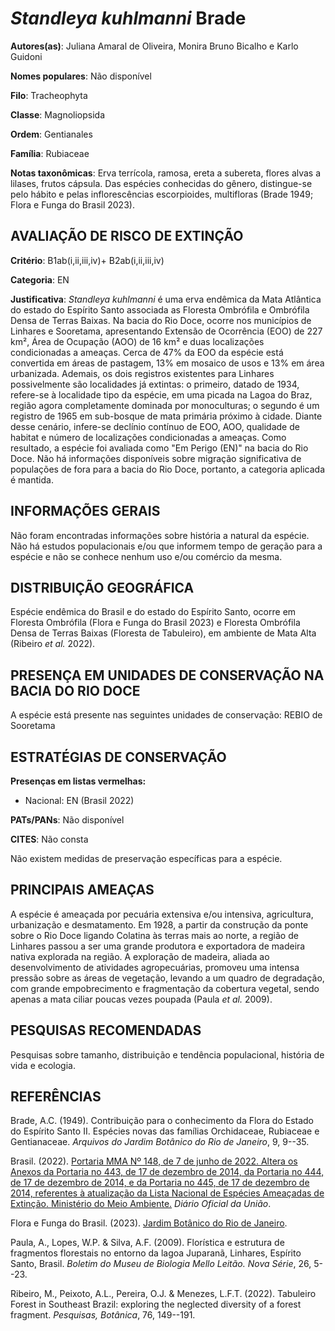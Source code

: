 # *Standleya kuhlmanni* Brade

**Autores(as)**: Juliana Amaral de Oliveira, Monira Bruno Bicalho e Karlo Guidoni

**Nomes populares**: Não disponível

**Filo**: Tracheophyta

**Classe**: Magnoliopsida

**Ordem**: Gentianales

**Família**: Rubiaceae

**Notas taxonômicas**: Erva terrícola, ramosa, ereta a subereta, flores alvas a lilases, frutos cápsula. Das espécies conhecidas do gênero, distingue-se pelo hábito e pelas inflorescências escorpioides, multifloras (Brade 1949; Flora e Funga do Brasil 2023).

## AVALIAÇÃO DE RISCO DE EXTINÇÃO

**Critério**: B1ab(i,ii,iii,iv)+ B2ab(i,ii,iii,iv)

**Categoria**: EN

**Justificativa**: *Standleya kuhlmanni* é uma erva endêmica da Mata Atlântica do estado do Espírito Santo associada as Floresta Ombrófila e Ombrófila Densa de Terras Baixas. Na bacia do Rio Doce, ocorre nos municípios de Linhares e Sooretama, apresentando Extensão de Ocorrência (EOO) de 227 km², Área de Ocupação (AOO) de 16 km² e duas localizações condicionadas a ameaças. Cerca de 47% da EOO da espécie está convertida em áreas de pastagem, 13% em mosaico de usos e 13% em área urbanizada.  Ademais, os dois registros existentes para Linhares possivelmente são localidades já extintas: o primeiro, datado de 1934, refere-se à localidade tipo da espécie, em uma picada na Lagoa do Braz, região agora completamente dominada por monoculturas; o segundo é um registro de 1965 em sub-bosque de mata primária próximo à cidade. Diante desse cenário, infere-se declínio contínuo de EOO, AOO, qualidade de habitat e número de localizações condicionadas a
ameaças. Como resultado, a espécie foi avaliada como "Em Perigo (EN)" na bacia do Rio Doce. Não há informações disponíveis sobre migração significativa de populações de fora para a bacia do Rio Doce, portanto, a categoria aplicada é mantida.

## INFORMAÇÕES GERAIS

Não foram encontradas informações sobre história a natural da espécie.  Não há estudos populacionais e/ou que informem tempo de geração para a espécie e não se conhece nenhum uso e/ou comércio da mesma.

## DISTRIBUIÇÃO GEOGRÁFICA

Espécie endêmica do Brasil e do estado do Espírito Santo, ocorre em Floresta Ombrófila (Flora e Funga do Brasil 2023) e Floresta Ombrófila Densa de Terras Baixas (Floresta de Tabuleiro), em ambiente de Mata Alta (Ribeiro *et al.* 2022).

## PRESENÇA EM UNIDADES DE CONSERVAÇÃO NA BACIA DO RIO DOCE

A espécie está presente nas seguintes unidades de conservação: REBIO de Sooretama

## ESTRATÉGIAS DE CONSERVAÇÃO

**Presenças em listas vermelhas:**

-   Nacional: EN (Brasil 2022)

**PATs/PANs**: Não disponível

**CITES**: Não consta

Não existem medidas de preservação específicas para a espécie.

## PRINCIPAIS AMEAÇAS

A espécie é ameaçada por pecuária extensiva e/ou intensiva, agricultura, urbanização e desmatamento. Em 1928, a partir da construção da ponte sobre o Rio Doce ligando Colatina às terras mais ao norte, a região de Linhares passou a ser uma grande produtora e exportadora de madeira nativa explorada na região. A exploração de madeira, aliada ao desenvolvimento de atividades agropecuárias, promoveu uma intensa pressão sobre as áreas de vegetação, levando a um quadro de degradação, com grande empobrecimento e fragmentação da cobertura vegetal, sendo apenas a mata ciliar poucas vezes poupada (Paula *et al.* 2009).

## PESQUISAS RECOMENDADAS

Pesquisas sobre tamanho, distribuição e tendência populacional, história de vida e ecologia.

## REFERÊNCIAS

Brade, A.C. (1949). Contribuição para o conhecimento da Flora do Estado do Espírito Santo II. Espécies novas das famílias Orchidaceae, Rubiaceae e Gentianaceae. *Arquivos do Jardim Botânico do Rio de Janeiro*, 9, 9--35.

Brasil. (2022). [Portaria MMA Nº 148, de 7 de junho de 2022. Altera os Anexos da Portaria no 443, de 17 de dezembro de 2014, da Portaria no 444, de 17 de dezembro de 2014, e da Portaria no 445, de 17 de dezembro de 2014, referentes à atualização da Lista Nacional de Espécies Ameaçadas de Extinção. Ministério do Meio Ambiente.](https://in.gov.br/en/web/dou/-/portaria-mma-n-148-de-7-de-junho-de-2022-406272733) *Diário Oficial da União*.

Flora e Funga do Brasil. (2023). [Jardim Botânico do Rio de Janeiro](http://floradobrasil.jbrj.gov.br/reflora/listaBrasil/ConsultaPublicaUC/ResultadoDaConsultaNovaConsulta.do#CondicaoTaxonCP).

Paula, A., Lopes, W.P. & Silva, A.F. (2009). Florística e estrutura de fragmentos florestais no entorno da lagoa Juparanã, Linhares, Espírito Santo, Brasil. *Boletim do Museu de Biologia Mello Leitão. Nova Série*, 26, 5--23.

Ribeiro, M., Peixoto, A.L., Pereira, O.J. & Menezes, L.F.T. (2022).  Tabuleiro Forest in Southeast Brazil: exploring the neglected diversity of a forest fragment. *Pesquisas, Botânica*, 76, 149--191.
